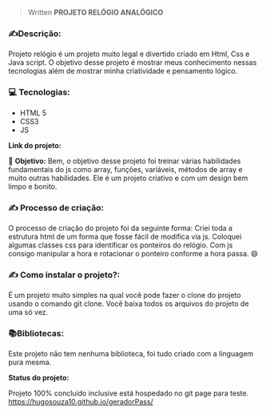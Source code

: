 


> Written 
**PROJETO RELÓGIO ANALÓGICO**

### ✍️**Descrição:**

Projeto relógio é um projeto muito legal e divertido criado em Html, Css e Java script. O objetivo desse projeto é mostrar meus conhecimento nessas tecnologias além de mostrar minha criatividade e pensamento lógico.

### 💻  **Tecnologias:**

-   HTML 5
-   CSS3
-   JS

**Link do projeto:**  
  

🎯 **Objetivo:**  Bem, o objetivo desse projeto foi treinar várias habilidades fundamentais do js como array, funções, variáveis, métodos de array e muito outras habilidades. Ele é um projeto criativo e com um design bem limpo e bonito.


### ✍️  **Processo de criação:**

O processo de criação do projeto foi da seguinte forma: Criei toda a estrutura html de um forma que fosse fácil de modifica via js. Coloquei algumas classes css para identificar os ponteiros do relógio. Com js consigo manipular a hora e rotacionar o ponteiro conforme a hora passa.  😄


### ✍️  **Como instalar o projeto?:**

É um projeto muito simples na qual você pode fazer o clone do projeto usando o comando git clone. Você baixa todos os arquivos do projeto de uma só vez.

### 📚**Bibliotecas:**

Este projeto não tem nenhuma biblioteca, foi tudo criado com a linguagem pura mesma.

**Status do projeto:**

Projeto 100% concluído inclusive está hospedado no git page para teste. https://hugosouza10.github.io/geradorPass/
